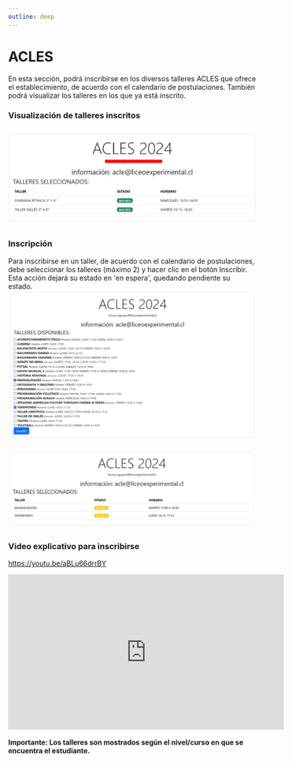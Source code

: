 ```yaml
---
outline: deep
---
```


# ACLES
En esta sección, podrá inscribirse en los diversos talleres ACLES que ofrece el establecimiento, de acuerdo con el calendario de postulaciones. También podrá visualizar los talleres en los que ya está inscrito.

### Visualización de talleres inscritos
![Talleres ACLES inscritos](img/aclesinscritos.png)

### Inscripción
Para inscribirse en un taller, de acuerdo con el calendario de postulaciones, debe seleccionar los talleres (máximo 2) y hacer clic en el botón Inscribir. Esta acción dejará su estado en 'en espera', quedando pendiente su estado.
![Talleres como inscribirse](img/acles-como.png)

![Talleres como inscribirse](img/acles-como-2.png)

### Video explicativo para inscribirse
https://youtu.be/aBLu66drrBY

<iframe width="560" height="315" src="https://www.youtube.com/embed/aBLu66drrBY?si=kLvAOMhhGRcFEpLh" title="YouTube video player" frameborder="0" allow="accelerometer; autoplay; clipboard-write; encrypted-media; gyroscope; picture-in-picture; web-share" referrerpolicy="strict-origin-when-cross-origin" allowfullscreen></iframe>

**Importante: Los talleres son mostrados según el nivel/curso en que se encuentra el estudiante.**